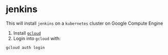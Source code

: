 # jenkins

This will install `jenkins` on a `kubernetes` cluster on Google Compute Engine

1. Install [`gcloud`](https://cloud.google.com/sdk/downloads)
1. Login into `gcloud` with:
````
gcloud auth login
````
